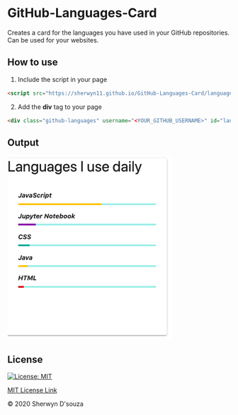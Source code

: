 # GitHub-Languages-Card

Creates a card for the languages you have used in your GitHub repositories. Can be used for your websites.


## How to use

1. Include the script in your page
```html
<script src="https://sherwyn11.github.io/GitHub-Languages-Card/languages.js"></script>
```

2. Add the <b>div</b> tag to your page
```html
<div class="github-languages" username="<YOUR_GITHUB_USERNAME>" id="language-card"></div>
```


## Output

![](assets/img.png)

## License

[![License: MIT](https://img.shields.io/badge/License-MIT-yellow.svg)](https://opensource.org/licenses/MIT)

[MIT License Link](https://github.com/sherwyn11/GitHub-Language-Card/blob/master/LICENSE)

&copy; 2020 Sherwyn D'souza

